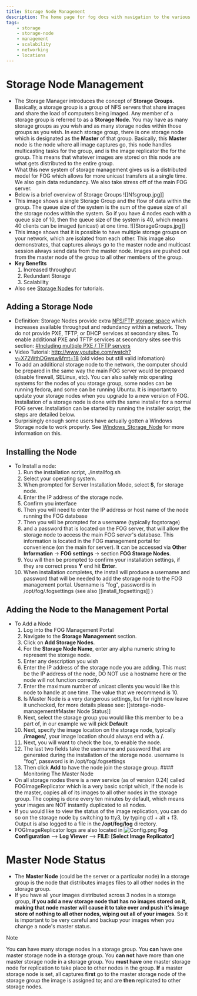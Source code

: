```yaml
---
title: Storage Node Management
description: The home page for fog docs with navigation to the various sections
tags:
    - storage
    - storage-node
    - management
    - scalability
    - networking
    - locations
---
```


# Storage Node Management

- The Storage Manager introduces the concept of **Storage Groups.** Basically, a storage group is a group of NFS servers that share images and share the load of computers being imaged. Any member of a storage group is referred to as a **Storage Node.** You may have as many storage groups as you wish and as many storage nodes within those groups as you wish. In each storage group, there is one storage node which is designated as the **Master** of that group. Basically, this **Master** node is the node where all image captures go, this node handles multicasting tasks for the group, and is the image replicator the for the group. This means that whatever images are stored on this node are what gets distributed to the entire group.
- What this new system of storage management gives us is a distributed model for FOG which allows for more unicast transfers at a single time. We also gain data redundancy. We also take stress off of the main FOG server.
- Below is a brief overview of Storage Groups ![[Nfsgroup.jpg]]
- This image shows a single Storage Group and the flow of data within the group. The queue size of the system is the sum of the queue size of all the storage nodes within the system. So if you have 4 nodes each with a queue size of 10, then the queue size of the system is 40, which means 40 clients can be imaged (unicast) at one time. ![[StorageGroups.jpg]]
- This image shows that it is possible to have multiple storage groups on your network, which are isolated from each other. This image also demonstrates, that captures always go to the master node and multicast session always send data from the master node. Images are pushed out from the master node of the group to all other members of the group. 
- **Key Benefits** 
	1. Increased throughput 
	2. Redundant Storage 
	3. Scalability 
- Also see [ Storage Nodes](Knowledge_Base#Storage_Nodes "wikilink") for tutorials.
 
## Adding a Storage Node

- Definition: Storage Nodes provide extra [NFS/FTP storage space](http://www.fogproject.org/wiki/index.php?title=InstallationModes) which increases available throughput and redundancy within a network. They do not provide PXE, TFTP, or DHCP services at secondary sites. To enable additional PXE and TFTP services at secondary sites see this section: [#Including multiple PXE / TFTP servers](#Including_multiple_PXE_.2F_TFTP_servers "wikilink") 
- Video Tutorial: <http://www.youtube.com/watch?v=X72WthDGwsw&fmt=18> (old video but still valid infomation)
- To add an additional storage node to the network, the computer should be prepared in the same way the main FOG server would be prepared (disable firewall, SELinux, etc). You can also safely mix operating systems for the nodes of you storage group, some nodes can be running fedora, and some can be running Ubuntu. It is important to update your storage nodes when you upgrade to a new version of FOG. Installation of a storage node is done with the same installer for a normal FOG server. Installation can be started by running the installer script, the steps are detailed below. 
- Surprisingly enough some users have actually gotten a Windows Storage node to work properly. See [Windows_Storage_Node](Windows_Storage_Node "wikilink") for more information on this. 
## Installing the Node
- To Install a node: 
	1. Run the installation script, ./installfog.sh 
	2. Select your operating system. 
	3. When prompted for Server Installation Mode, select **S**, for storage node. 
	4. Enter the IP address of the storage node. 
	5. Confirm you interface 
	6. Then you will need to enter the IP address or host name of the node running the FOG database 
	7. Then you will be prompted for a username (typically fogstorage) 
	8. and a password that is located on the FOG server, that will allow the storage node to access the main FOG server's database. This information is located in the FOG management portal for convenience (on the main for server). It can be accessed via **Other Information** -> **FOG settings** -> section **FOG Storage Nodes**. 
	9. You will then be prompted to confirm your installation settings, if they are correct press **Y** end hit **Enter**. 
	10. When installation completes, the install will produce a username and password that will be needed to add the storage node to the FOG management portal. Username is "fog", password is in /opt/fog/.fogsettings (see also [[install_fogsettings]] )

## Adding the Node to the Management Portal

- To Add a Node 
	1. Log into the FOG Management Portal 
	2. Navigate to the **Storage Management** section. 
	3. Click on **Add Storage Nodes**. 
	4. For the **Storage Node Name**, enter any alpha numeric string to represent the storage node. 
	5. Enter any description you wish 
	6. Enter the IP address of the storage node you are adding. This must be the IP address of the node, DO NOT use a hostname here or the node will not function correctly.
	7. Enter the maximum number of unicast clients you would like this node to handle at one time. The value that we recommend is 10. 
	8. Is Master Node is a very dangerous settings, but for right now leave it unchecked, for more details please see: [[storage-node-management#Master Node Status]] 
	9. Next, select the storage group you would like this member to be a part of, in our example we will pick **Default**
	10. Next, specify the image location on the storage node, typically **/images/**, your image location should always end with a **/**. 
	11. Next, you will want to check the box, to enable the node.
	12. The last two fields take the username and password that are generated during the installation of the storage node. username is "fog", password is in /opt/fog/.fogsettings 
	13. Then click **Add** to have the node join the storage group. #### Monitoring The Master Node 	
 - On all storage nodes there is a new service (as of version 0.24) called FOGImageReplicator which is a very basic script which, if the node is the master, copies all of its images to all other nodes in the storage group. The coping is done every ten minutes by default, which means your images are NOT instantly duplicated to all nodes. 
 - If you would like to view the status of the image replication, you can do so on the storage node by switching to tty3, by typing ctl + alt + f3. Output is also logged to a file in the **/opt/fog/log** directory. 
 - FOGImageReplicator logs are also located in ![](Config.png "Config.png") **Fog Configuration** --\> **Log Viewer** --\> **FILE: \[Select Image Replicator\]** 
 
# Master Node Status 
 
 - The **Master Node** (could be the server or a particular node) in a storage group is the node that distributes images files to all other nodes in the storage group. 
 - If you have all your images distributed across 3 nodes in a storage group, **if you add a new storage node that has no images stored on it, making that node master will cause it to take over and push it's image store of nothing to all other nodes, wiping out all of your images**. So it is important to be very careful and backup your images when you change a node's master status. 
   
>[!note]
>You **can** have many storage nodes in a storage group. You **can** have one master storage node in a storage group. You **can not** have more than one master storage node in a storage group. You **must have** one master storage node for replication to take place to other nodes in the group. **If** a master storage node is set, all captures **first** go to the master storage node of the storage group the image is assigned to; and are **then** replicated to other storage nodes.




